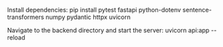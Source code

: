 Install dependencies:
pip install pytest fastapi python-dotenv sentence-transformers numpy pydantic httpx uvicorn

Navigate to the backend directory and start the server:
uvicorn api:app --reload
